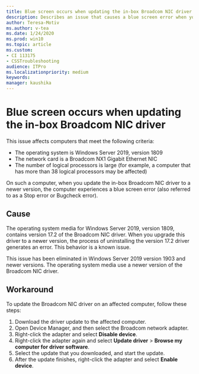 ```yaml
---
title: Blue screen occurs when updating the in-box Broadcom NIC driver
description: Describes an issue that causes a blue screen error when you upgrade a Broadcom in-box driver on Windows Server 2019, version 1809.
author: Teresa-Motiv
ms.author: v-tea
ms.date: 1/24/2020
ms.prod: win10
ms.topic: article
ms.custom: 
- CI 113175
- CSSTroubleshooting
audience: ITPro
ms.localizationpriority: medium
keywords: 
manager: kaushika
---
```


# Blue screen occurs when updating the in-box Broadcom NIC driver

This issue affects computers that meet the following criteria:

- The operating system is Windows Server 2019, version 1809
- The network card is a Broadcom NX1 Gigabit Ethernet NIC
- The number of logical processors is large (for example, a computer that has more than 38 logical processors may be affected)

On such a computer, when you update the in-box Broadcom NIC driver to a newer version, the computer experiences a blue screen error (also referred to as a Stop error or Bugcheck error).

## Cause

The operating system media for Windows Server 2019, version 1809, contains version 17.2 of the Broadcom NIC driver. When you upgrade this driver to a newer version, the process of uninstalling the version 17.2 driver generates an error. This behavior is a known issue.  

This issue has been eliminated in Windows Server 2019 version 1903 and newer versions. The operating system media use a newer version of the Broadcom NIC driver.

## Workaround

To update the Broadcom NIC driver on an affected computer, follow these steps:

1. Download the driver update to the affected computer.
1. Open Device Manager, and then select the Broadcom network adapter.
1. Right-click the adapter and select **Disable device**.
1. Right-click the adapter again and select **Update driver** > **Browse my computer for driver software**.
1. Select the update that you downloaded, and start the update.
1. After the update finishes, right-click the adapter and select **Enable device**.
